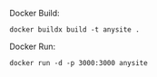 Docker Build:
```
docker buildx build -t anysite .
```

Docker Run:
```
docker run -d -p 3000:3000 anysite
```